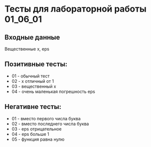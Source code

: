 # Тесты для лабораторной работы 01_06_01

## Входные данные 
Вещественные x, eps

## Позитивные тесты:
- 01 - обычный тест
- 02 - x отличный от 1
- 03 - вещественный x
- 04 - очень маленькая погрешность eps

## Негативне тесты:
- 01 - вместо первого числа буква
- 02 - вместо последнего числа буква
- 03 - eps отрицательное
- 04 - eps больше 1
- 05 - функция равна нулю
